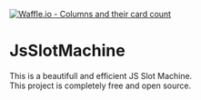 [![Waffle.io - Columns and their card count](https://badge.waffle.io/greggameplayer/JsSlotMachine.png?columns=all)](https://waffle.io/greggameplayer/JsSlotMachine?utm_source=badge)
# JsSlotMachine
This is a beautifull and efficient JS Slot Machine.
<br>This project is completely free and open source.
